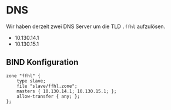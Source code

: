 # DNS

Wir haben derzeit zwei DNS Server um die TLD `.ffhl` aufzulösen.

 * 10.130.14.1
 * 10.130.15.1

## BIND Konfiguration

    zone "ffhl" {
        type slave;
        file "slave/ffhl.zone";
        masters { 10.130.14.1; 10.130.15.1; };
        allow-transfer { any; };
    };
